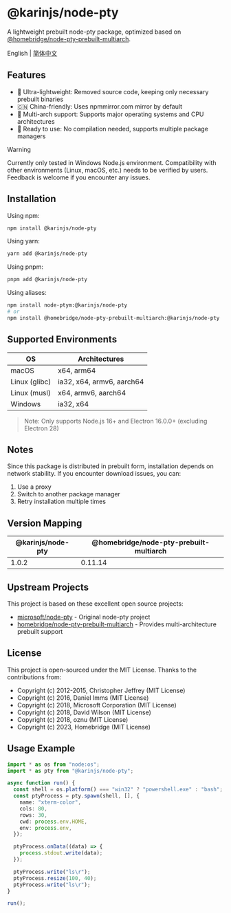 # @karinjs/node-pty

A lightweight prebuilt node-pty package, optimized based on [@homebridge/node-pty-prebuilt-multiarch](https://github.com/homebridge/node-pty-prebuilt-multiarch).

English | [简体中文](./README.md)

## Features

- 🚀 Ultra-lightweight: Removed source code, keeping only necessary prebuilt binaries
- 🇨🇳 China-friendly: Uses npmmirror.com mirror by default
- 💪 Multi-arch support: Supports major operating systems and CPU architectures
- 🔧 Ready to use: No compilation needed, supports multiple package managers

> [!WARNING]
> Currently only tested in Windows Node.js environment. Compatibility with other environments (Linux, macOS, etc.) needs to be verified by users. Feedback is welcome if you encounter any issues.

## Installation

Using npm:

```bash
npm install @karinjs/node-pty
```

Using yarn:

```bash
yarn add @karinjs/node-pty
```

Using pnpm:

```bash
pnpm add @karinjs/node-pty
```

Using aliases:

```bash
npm install node-ptym:@karinjs/node-pty
# or
npm install @homebridge/node-pty-prebuilt-multiarch:@karinjs/node-pty
```

## Supported Environments

| OS            | Architectures             |
| ------------- | ------------------------- |
| macOS         | x64, arm64                |
| Linux (glibc) | ia32, x64, armv6, aarch64 |
| Linux (musl)  | x64, armv6, aarch64       |
| Windows       | ia32, x64                 |

> Note: Only supports Node.js 16+ and Electron 16.0.0+ (excluding Electron 28)

## Notes

Since this package is distributed in prebuilt form, installation depends on network stability. If you encounter download issues, you can:

1. Use a proxy
2. Switch to another package manager
3. Retry installation multiple times

## Version Mapping

| @karinjs/node-pty | @homebridge/node-pty-prebuilt-multiarch |
| ----------------- | --------------------------------------- |
| 1.0.2             | 0.11.14                                 |

## Upstream Projects

This project is based on these excellent open source projects:

- [microsoft/node-pty](https://github.com/microsoft/node-pty) - Original node-pty project
- [homebridge/node-pty-prebuilt-multiarch](https://github.com/homebridge/node-pty-prebuilt-multiarch) - Provides multi-architecture prebuilt support

## License

This project is open-sourced under the MIT License. Thanks to the contributions from:

- Copyright (c) 2012-2015, Christopher Jeffrey (MIT License)
- Copyright (c) 2016, Daniel Imms (MIT License)
- Copyright (c) 2018, Microsoft Corporation (MIT License)
- Copyright (c) 2018, David Wilson (MIT License)
- Copyright (c) 2018, oznu (MIT License)
- Copyright (c) 2023, Homebridge (MIT License)

## Usage Example

```typescript
import * as os from "node:os";
import * as pty from "@karinjs/node-pty";

async function run() {
  const shell = os.platform() === "win32" ? "powershell.exe" : "bash";
  const ptyProcess = pty.spawn(shell, [], {
    name: "xterm-color",
    cols: 80,
    rows: 30,
    cwd: process.env.HOME,
    env: process.env,
  });

  ptyProcess.onData((data) => {
    process.stdout.write(data);
  });

  ptyProcess.write("ls\r");
  ptyProcess.resize(100, 40);
  ptyProcess.write("ls\r");
}

run();
```
